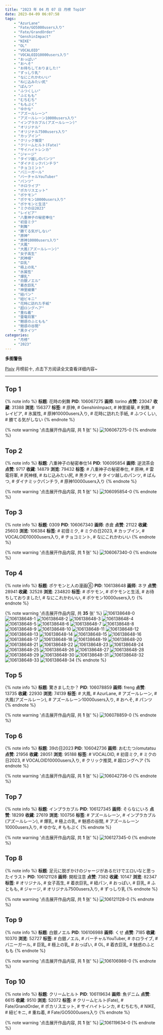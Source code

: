 ```yaml
---
title: "2023 年 04 月 07 日 月榜 Top10"
date: 2023-04-09 06:07:58
tags:
    - "AzurLane"
    - "Fate/GO5000users入り"
    - "Fate/GrandOrder"
    - "GenshinImpact"
    - "NIKE"
    - "OL"
    - "VOCALOID"
    - "VOCALOID10000users入り"
    - "おっぱい"
    - "おへそ"
    - "お待ちしておりました!"
    - "ずっしり乳"
    - "なにこれかわいい"
    - "ねじ込みたい尻"
    - "ぱんつ"
    - "ふつくしい"
    - "ふともも"
    - "むちむち"
    - "ももぷく"
    - "ゆかな"
    - "アズールレーン"
    - "アズールレーン10000users入り"
    - "インプラカブル(アズールレーン)"
    - "オリジナル"
    - "オリジナル7500users入り"
    - "カップイン"
    - "クリック推奨"
    - "クリームヒルト(Fate)"
    - "サイハイトレンカ"
    - "ジャージ"
    - "タイツ越しのパンツ"
    - "ダイナミックパンチラ"
    - "チョコミント"
    - "バニーガール"
    - "バーチャルYouTuber"
    - "パンツ"
    - "ホロライブ"
    - "ポカリスエット"
    - "ポケモン"
    - "ポケモン10000users入り"
    - "ポケモンと生活"
    - "ミクの日2023"
    - "レイピア"
    - "八重神子の秘密奉仕"
    - "初音ミク"
    - "剣舞"
    - "勝てる気がしない"
    - "原神"
    - "原神10000users入り"
    - "大鳳"
    - "大鳳(アズールレーン)"
    - "女子高生"
    - "尻神様"
    - "巨乳"
    - "極上の乳"
    - "氷属性"
    - "爆乳"
    - "白銀ノエル"
    - "着衣巨乳"
    - "神里綾華"
    - "紐パン"
    - "紐ビキニ"
    - "花時に訪れた手紙"
    - "超ロングヘア"
    - "重ね着"
    - "雷電将軍"
    - "魅惑のふともも"
    - "魅惑の谷間"
    - "黒タイツ"
categories:
    - "月榜"
    - "2023"
---
```


<i class="fa fa-triangle-exclamation"></i>**多图警告**<i class="fa fa-triangle-exclamation"></i>

[Pixiv](https://www.pixiv.net/) 月榜前十, 点击下方阅读全文查看详细内容~

<!-- more -->

---

## Top 1

{% note info %}
**标题**: 花時の剣舞
**PID**: 106067275 **画师**: torino
**点赞**: 23047 **收藏**: 31388 **浏览**: 156377
**标签**: # 原神, # GenshinImpact, # 神里綾華, # 剣舞, # レイピア, # 氷属性, # 原神10000users入り, # 花時に訪れた手紙, # ふつくしい, # 勝てる気がしない
{% endnote %}

{% note warning '点击展开作品内容, 共 **1** 张' %}
![106067275-0](https://i.pixiv.re/img-original/img/2023/03/10/00/00/42/106067275_p0.jpg)
{% endnote %}

## Top 2

{% note info %}
**标题**: 八重神子の秘密奉仕14
**PID**: 106095854 **画师**: 逆流茶会
**点赞**: 9717 **收藏**: 14879 **浏览**: 79432
**标签**: # 八重神子の秘密奉仕, # 原神, # 雷電将軍, # 尻神様, # ねじ込みたい尻, # 黒タイツ, # タイツ越しのパンツ, # ぱんつ, # ダイナミックパンチラ, # 原神10000users入り
{% endnote %}

{% note warning '点击展开作品内容, 共 **1** 张' %}
![106095854-0](https://i.pixiv.re/img-original/img/2023/03/11/00/00/07/106095854_p0.jpg)
{% endnote %}

## Top 3

{% note info %}
**标题**: 0309
**PID**: 106067340 **画师**: 赤倉
**点赞**: 21122 **收藏**: 25603 **浏览**: 106384
**标签**: # 初音ミク, # ミクの日2023, # カップイン, # VOCALOID10000users入り, # チョコミント, # なにこれかわいい
{% endnote %}

{% note warning '点击展开作品内容, 共 **1** 张' %}
![106067340-0](https://i.pixiv.re/img-original/img/2023/03/10/00/40/39/106067340_p0.png)
{% endnote %}

## Top 4

{% note info %}
**标题**: ポケモンと人の漫画⑥
**PID**: 106138648 **画师**: ネヲ
**点赞**: 28941 **收藏**: 32528 **浏览**: 234820
**标签**: # ポケモン, # ポケモンと生活, # お待ちしておりました!, # なにこれかわいい, # ポケモン10000users入り
{% endnote %}

{% note warning '点击展开作品内容, 共 **35** 张' %}
![106138648-0](https://i.pixiv.re/img-original/img/2023/03/12/10/57/59/106138648_p0.png)
![106138648-1](https://i.pixiv.re/img-original/img/2023/03/12/10/57/59/106138648_p1.png)
![106138648-2](https://i.pixiv.re/img-original/img/2023/03/12/10/57/59/106138648_p2.png)
![106138648-3](https://i.pixiv.re/img-original/img/2023/03/12/10/57/59/106138648_p3.png)
![106138648-4](https://i.pixiv.re/img-original/img/2023/03/12/10/57/59/106138648_p4.png)
![106138648-5](https://i.pixiv.re/img-original/img/2023/03/12/10/57/59/106138648_p5.png)
![106138648-6](https://i.pixiv.re/img-original/img/2023/03/12/10/57/59/106138648_p6.png)
![106138648-7](https://i.pixiv.re/img-original/img/2023/03/12/10/57/59/106138648_p7.png)
![106138648-8](https://i.pixiv.re/img-original/img/2023/03/12/10/57/59/106138648_p8.png)
![106138648-9](https://i.pixiv.re/img-original/img/2023/03/12/10/57/59/106138648_p9.png)
![106138648-10](https://i.pixiv.re/img-original/img/2023/03/12/10/57/59/106138648_p10.png)
![106138648-11](https://i.pixiv.re/img-original/img/2023/03/12/10/57/59/106138648_p11.png)
![106138648-12](https://i.pixiv.re/img-original/img/2023/03/12/10/57/59/106138648_p12.png)
![106138648-13](https://i.pixiv.re/img-original/img/2023/03/12/10/57/59/106138648_p13.png)
![106138648-14](https://i.pixiv.re/img-original/img/2023/03/12/10/57/59/106138648_p14.png)
![106138648-15](https://i.pixiv.re/img-original/img/2023/03/12/10/57/59/106138648_p15.png)
![106138648-16](https://i.pixiv.re/img-original/img/2023/03/12/10/57/59/106138648_p16.png)
![106138648-17](https://i.pixiv.re/img-original/img/2023/03/12/10/57/59/106138648_p17.png)
![106138648-18](https://i.pixiv.re/img-original/img/2023/03/12/10/57/59/106138648_p18.png)
![106138648-19](https://i.pixiv.re/img-original/img/2023/03/12/10/57/59/106138648_p19.png)
![106138648-20](https://i.pixiv.re/img-original/img/2023/03/12/10/57/59/106138648_p20.png)
![106138648-21](https://i.pixiv.re/img-original/img/2023/03/12/10/57/59/106138648_p21.png)
![106138648-22](https://i.pixiv.re/img-original/img/2023/03/12/10/57/59/106138648_p22.png)
![106138648-23](https://i.pixiv.re/img-original/img/2023/03/12/10/57/59/106138648_p23.png)
![106138648-24](https://i.pixiv.re/img-original/img/2023/03/12/10/57/59/106138648_p24.png)
![106138648-25](https://i.pixiv.re/img-original/img/2023/03/12/10/57/59/106138648_p25.png)
![106138648-26](https://i.pixiv.re/img-original/img/2023/03/12/10/57/59/106138648_p26.png)
![106138648-27](https://i.pixiv.re/img-original/img/2023/03/12/10/57/59/106138648_p27.png)
![106138648-28](https://i.pixiv.re/img-original/img/2023/03/12/10/57/59/106138648_p28.png)
![106138648-29](https://i.pixiv.re/img-original/img/2023/03/12/10/57/59/106138648_p29.png)
![106138648-30](https://i.pixiv.re/img-original/img/2023/03/12/10/57/59/106138648_p30.png)
![106138648-31](https://i.pixiv.re/img-original/img/2023/03/12/10/57/59/106138648_p31.png)
![106138648-32](https://i.pixiv.re/img-original/img/2023/03/12/10/57/59/106138648_p32.png)
![106138648-33](https://i.pixiv.re/img-original/img/2023/03/12/10/57/59/106138648_p33.png)
![106138648-34](https://i.pixiv.re/img-original/img/2023/03/12/10/57/59/106138648_p34.png)
{% endnote %}

## Top 5

{% note info %}
**标题**: 驚きましたか？
**PID**: 106078859 **画师**: freng
**点赞**: 13735 **收藏**: 22930 **浏览**: 74139
**标签**: # 大鳳, # AzurLane, # アズールレーン, # 大鳳(アズールレーン), # アズールレーン10000users入り, # おへそ, # パンツ
{% endnote %}

{% note warning '点击展开作品内容, 共 **1** 张' %}
![106078859-0](https://i.pixiv.re/img-original/img/2023/03/10/12/48/10/106078859_p0.png)
{% endnote %}

## Top 6

{% note info %}
**标题**: 39の日2023
**PID**: 106042736 **画师**: おむたつ/omutatsu
**点赞**: 21956 **收藏**: 28051 **浏览**: 95188
**标签**: # VOCALOID, # 初音ミク, # ミクの日2023, # VOCALOID10000users入り, # クリック推奨, # 超ロングヘア
{% endnote %}

{% note warning '点击展开作品内容, 共 **1** 张' %}
![106042736-0](https://i.pixiv.re/img-original/img/2023/03/09/04/00/01/106042736_p0.jpg)
{% endnote %}

## Top 7

{% note info %}
**标题**: インプラカブル
**PID**: 106127345 **画师**: そらなにいろ
**点赞**: 18299 **收藏**: 27619 **浏览**: 100756
**标签**: # アズールレーン, # インプラカブル(アズールレーン), # 爆乳, # 極上の乳, # 魅惑の谷間, # アズールレーン10000users入り, # ゆかな, # ももぷく
{% endnote %}

{% note warning '点击展开作品内容, 共 **1** 张' %}
![106127345-0](https://i.pixiv.re/img-original/img/2023/03/12/00/00/52/106127345_p0.png)
{% endnote %}

## Top 8

{% note info %}
**标题**: 足元に脱ぎかけのジャージがあるだけでエロいなと思ったイラスト
**PID**: 106121128 **画师**: 開栓注意
**点赞**: 7382 **收藏**: 10147 **浏览**: 82347
**标签**: # オリジナル, # 女子高生, # 着衣巨乳, # 紐パン, # おっぱい, # 巨乳, # ふともも, # ジャージ, # オリジナル7500users入り, # ずっしり乳
{% endnote %}

{% note warning '点击展开作品内容, 共 **1** 张' %}
![106121128-0](https://i.pixiv.re/img-original/img/2023/03/11/21/03/08/106121128_p0.jpg)
{% endnote %}

## Top 9

{% note info %}
**标题**: 白銀ノエル
**PID**: 106106988 **画师**: くせ
**点赞**: 7185 **收藏**: 10370 **浏览**: 52727
**标签**: # 白銀ノエル, # バーチャルYouTuber, # ホロライブ, # バニーガール, # 巨乳, # 極上の乳, # おっぱい, # OL, # 着衣巨乳, # 魅惑のふともも
{% endnote %}

{% note warning '点击展开作品内容, 共 **1** 张' %}
![106106988-0](https://i.pixiv.re/img-original/img/2023/03/11/11/21/39/106106988_p0.png)
{% endnote %}

## Top 10

{% note info %}
**标题**: クリームヒルト
**PID**: 106119634 **画师**: 魚デニム
**点赞**: 6615 **收藏**: 9510 **浏览**: 52072
**标签**: # クリームヒルト(Fate), # Fate/GrandOrder, # ポカリスエット, # サイハイトレンカ, # むちむち, # NIKE, # 紐ビキニ, # 重ね着, # Fate/GO5000users入り
{% endnote %}

{% note warning '点击展开作品内容, 共 **1** 张' %}
![106119634-0](https://i.pixiv.re/img-original/img/2023/03/11/20/18/50/106119634_p0.jpg)
{% endnote %}
